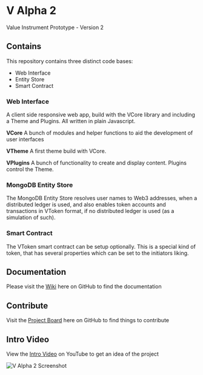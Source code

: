 # V Alpha 2
Value Instrument Prototype - Version 2

## Contains

This repository contains three distinct code bases:

- Web Interface
- Entity Store
- Smart Contract

### Web Interface

A client side responsive web app, build with the VCore library and including a Theme and Plugins. All written in plain Javascript.

**VCore**
A bunch of modules and helper functions to aid the development of user interfaces

**VTheme**
A first theme build with VCore.

**VPlugins**
A bunch of functionality to create and display content. Plugins control the Theme.


### MongoDB Entity Store

The MongoDB Entity Store resolves user names to Web3 addresses, when a distributed ledger is used, and also enables token accounts and transactions in VToken format, if no distributed ledger is used (as a simulation of such).

### Smart Contract

The VToken smart contract can be setup optionally. This is a special kind of token, that has several properties which can be set to the initiators liking.

## Documentation

Please visit the [Wiki](https://github.com/valueinstrument/v-alpha-2/wiki) here on GitHub to find the documentation

## Contribute

Visit the [Project Board](https://github.com/valueinstrument/v-alpha-2/projects/1) here on GitHub to find things to contribute

## Intro Video

View the [Intro Video](https://youtu.be/47wnrc06FDo) on YouTube to get an idea of the project

![V Alpha 2 Screenshot](https://user-images.githubusercontent.com/20671922/78137776-2796e080-7426-11ea-9208-87a2d4c5741f.png)
